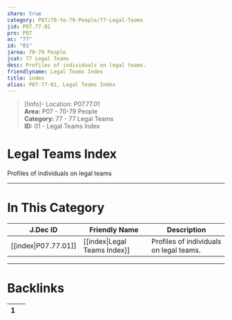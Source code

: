 ```yaml
---  
share: true  
category: P07/70-to-79-People/77-Legal-Teams  
jid: P07.77.01  
pro: P07  
ac: "77"  
id: "01"  
jarea: 70-79 People  
jcat: 77 Legal Teams  
desc: Profiles of individuals on legal teams.  
friendlyname: Legal Teams Index  
title: index  
alias: P07-77-01, Legal Teams Index  
---  
```

  
>[!info]- Location: P07.77.01  
>**Area:** P07 - 70-79 People  
>**Category:** 77 - 77 Legal Teams  
>**ID:** 01 - Legal Teams Index  
  
# Legal Teams Index  
  
Profiles of individuals on legal teams  
   
  
  
---  
# In This Category  
  
| J.Dec ID                                                                        | Friendly Name                                                                           | Description                             |  
| ------------------------------------------------------------------------------- | --------------------------------------------------------------------------------------- | --------------------------------------- |  
| [[index\|P07.77.01]] | [[index\|Legal Teams Index]] | Profiles of individuals on legal teams. |  
  
  
---  
# Backlinks  
<div><table class="dataview table-view-table"><thead class="table-view-thead"><tr class="table-view-tr-header"><th class="table-view-th"><span></span><span class="dataview small-text">1</span></th><th class="table-view-th"><span></span></th></tr></thead><tbody class="table-view-tbody"></tbody></table></div>